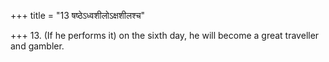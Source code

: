 +++
title = "13 षष्ठेऽध्वशीलोऽक्षशीलश्च"

+++
13. (If he performs it) on the sixth day, he will become a great traveller and gambler.
